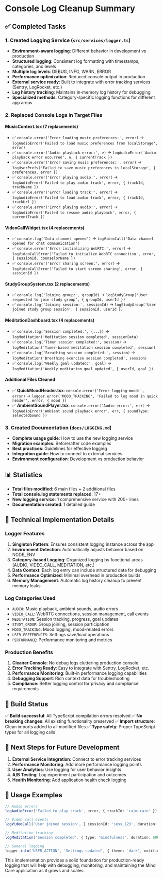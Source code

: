 # Console Log Cleanup Summary

## ✅ Completed Tasks

### 1. Created Logging Service (`src/services/logger.ts`)
- **Environment-aware logging**: Different behavior in development vs production
- **Structured logging**: Consistent log formatting with timestamps, categories, and levels
- **Multiple log levels**: DEBUG, INFO, WARN, ERROR
- **Performance optimization**: Reduced console output in production
- **External service ready**: Built to integrate with error tracking services (Sentry, LogRocket, etc.)
- **Log history tracking**: Maintains in-memory log history for debugging
- **Specialized methods**: Category-specific logging functions for different app areas

### 2. Replaced Console Logs in Target Files

#### **MusicContext.tsx** (7 replacements)
- ✅ `console.error('Error loading music preferences:', error)` → `logAudioError('Failed to load music preferences from localStorage', error)`
- ✅ `console.error('Audio playback error:', e)` → `logAudioError('Audio playback error occurred', e, { currentTrack })`
- ✅ `console.error('Error saving music preferences:', error)` → `logUserPrefs('Failed to save music preferences to localStorage', { preferences, error })`
- ✅ `console.error('Error playing audio:', error)` → `logAudioError('Failed to play audio track', error, { trackId, trackName })`
- ✅ `console.error('Error loading track:', error)` → `logAudioError('Failed to load audio track', error, { trackId, trackUrl })`
- ✅ `console.error('Error playing audio:', error)` → `logAudioError('Failed to resume audio playback', error, { currentTrack })`

#### **VideoCallWidget.tsx** (4 replacements)
- ✅ `console.log('Data channel opened')` → `logVideoCall('Data channel opened for chat communication')`
- ✅ `console.error('Error initializing WebRTC:', error)` → `logVideoCallError('Failed to initialize WebRTC connection', error, { sessionId, counselorName })`
- ✅ `console.error('Error sharing screen:', error)` → `logVideoCallError('Failed to start screen sharing', error, { sessionId })`

#### **StudyGroupSystem.tsx** (2 replacements)
- ✅ `console.log('Joining group:', groupId)` → `logStudyGroup('User requested to join study group', { groupId, userId })`
- ✅ `console.log('Joining session:', sessionId)` → `logStudyGroup('User joined study group session', { sessionId, userId })`

#### **MeditationDashboard.tsx** (4 replacements)
- ✅ `console.log('Session completed:', {...})` → `logMeditation('Meditation session completed', sessionData)`
- ✅ `console.log('Timer session completed:', session)` → `logMeditation('Timer-based meditation session completed', session)`
- ✅ `console.log('Breathing session completed:', session)` → `logMeditation('Breathing exercise session completed', session)`
- ✅ `console.log('Weekly goal updated:', goal)` → `logMeditation('Weekly meditation goal updated', { userId, goal })`

#### **Additional Files Cleaned**
- ✅ **QuickMoodHeader.tsx**: `console.error('Error logging mood:', error)` → `logger.error('MOOD_TRACKING', 'Failed to log mood in quick header', error, { mood })`
- ✅ **AmbientSoundPlayer.tsx**: `console.error('Audio error:', err)` → `logAudioError('Ambient sound playback error', err, { soundType: selectedSound })`

### 3. Created Documentation (`docs/LOGGING.md`)
- **Complete usage guide**: How to use the new logging service
- **Migration examples**: Before/after code examples
- **Best practices**: Guidelines for effective logging
- **Integration guide**: How to connect to external services
- **Environment configuration**: Development vs production behavior

## 📊 Statistics

- **Total files modified**: 6 main files + 2 additional files
- **Total console.log statements replaced**: 17+
- **New logging service**: 1 comprehensive service with 200+ lines
- **Documentation created**: 1 detailed guide

## 🔧 Technical Implementation Details

### Logger Features
1. **Singleton Pattern**: Ensures consistent logging instance across the app
2. **Environment Detection**: Automatically adjusts behavior based on NODE_ENV
3. **Category-based Logging**: Organized logging by functional areas (AUDIO, VIDEO_CALL, MEDITATION, etc.)
4. **Data Context**: Each log entry can include structured data for debugging
5. **Performance Optimized**: Minimal overhead in production builds
6. **Memory Management**: Automatic log history cleanup to prevent memory leaks

### Log Categories Used
- `AUDIO`: Music playback, ambient sounds, audio errors
- `VIDEO_CALL`: WebRTC connections, session management, call events
- `MEDITATION`: Session tracking, progress, goal updates
- `STUDY_GROUP`: Group joining, session participation
- `MOOD_TRACKING`: Mood logging, mood-related errors
- `USER_PREFERENCES`: Settings save/load operations
- `PERFORMANCE`: Performance monitoring and metrics

### Production Benefits
1. **Cleaner Console**: No debug logs cluttering production console
2. **Error Tracking Ready**: Easy to integrate with Sentry, LogRocket, etc.
3. **Performance Monitoring**: Built-in performance logging capabilities
4. **Debugging Support**: Rich context data for troubleshooting
5. **Compliance**: Better logging control for privacy and compliance requirements

## 🔄 Build Status

✅ **Build successful**: All TypeScript compilation errors resolved
✅ **No breaking changes**: All existing functionality preserved
✅ **Import structure**: Clean imports added to all modified files
✅ **Type safety**: Proper TypeScript types for all logging calls

## 🚀 Next Steps for Future Development

1. **External Service Integration**: Connect to error tracking services
2. **Performance Monitoring**: Add more performance logging points
3. **User Analytics**: Use logging for user behavior insights
4. **A/B Testing**: Log experiment participation and outcomes
5. **Health Monitoring**: Add application health check logging

## 📝 Usage Examples

```typescript
// Audio errors
logAudioError('Failed to play track', error, { trackId: 'calm-rain' });

// Video call events
logVideoCall('User joined session', { sessionId: 'sess_123', duration: 1800 });

// Meditation tracking
logMeditation('Session completed', { type: 'mindfulness', duration: 600 });

// General logging
logger.info('USER_ACTION', 'Settings updated', { theme: 'dark', notifications: true });
```

This implementation provides a solid foundation for production-ready logging that will help with debugging, monitoring, and maintaining the Mind Care application as it grows and scales.